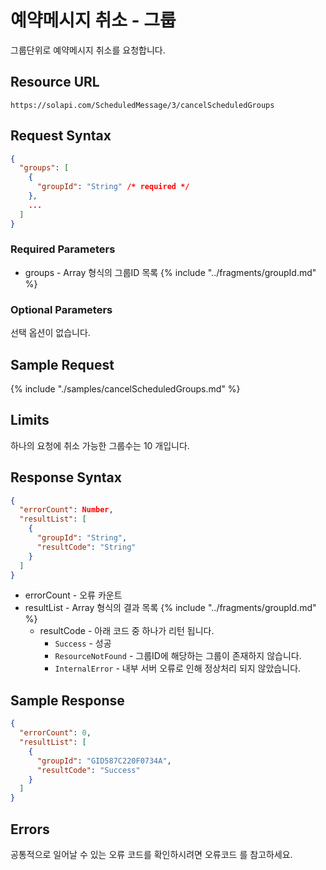 # 예약메시지 취소 - 그룹

그룹단위로 예약메시지 취소를 요청합니다.

## Resource URL

`https://solapi.com/ScheduledMessage/3/cancelScheduledGroups`

## Request Syntax

```json
{
  "groups": [
    {
      "groupId": "String" /* required */
    },
    ...
  ]
}
```

### Required Parameters

* groups - Array 형식의 그룹ID 목록
  {% include "../fragments/groupId.md" %}

### Optional Parameters

선택 옵션이 없습니다.

## Sample Request

{% include "./samples/cancelScheduledGroups.md" %}


## Limits

하나의 요청에 취소 가능한 그룹수는 10 개입니다.

## Response Syntax

```json
{
  "errorCount": Number,
  "resultList": [
    {
      "groupId": "String",
      "resultCode": "String"
    }
  ]
}
```

* errorCount - 오류 카운트
* resultList - Array 형식의 결과 목록
  {% include "../fragments/groupId.md" %}
  * resultCode - 아래 코드 중 하나가 리턴 됩니다.
    * `Success` - 성공
    * `ResourceNotFound` - 그룹ID에 해당하는 그룹이 존재하지 않습니다.
    * `InternalError` - 내부 서버 오류로 인해 정상처리 되지 않았습니다.

## Sample Response

```json
{
  "errorCount": 0,
  "resultList": [
    {
      "groupId": "GID587C220F0734A",
      "resultCode": "Success"
    }
  ]
}
```


## Errors

공통적으로 일어날 수 있는 오류 코드를 확인하시려면 오류코드 를 참고하세요.
